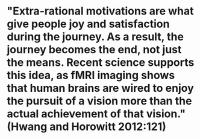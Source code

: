 # "Extra-rational motivations are what give people joy and satisfaction during the journey. As a result, the journey becomes the end, not just the means. Recent science supports this idea, as fMRI imaging shows that human brains are wired to enjoy the pursuit of a vision more than the actual achievement of that vision." (Hwang and Horowitt 2012:121)